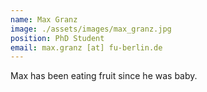 ```yaml
---
name: Max Granz
image: ./assets/images/max_granz.jpg
position: PhD Student
email: max.granz [at] fu-berlin.de
---
```


Max has been eating fruit since he was baby.

